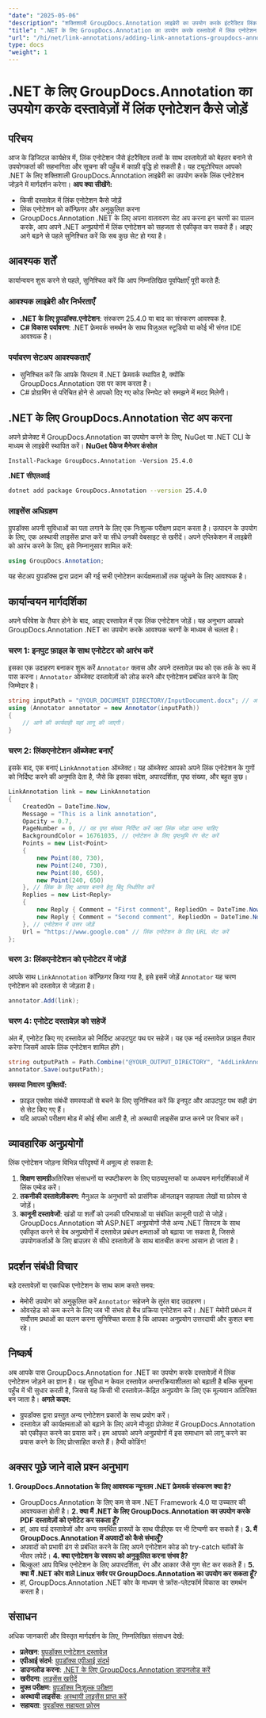 ```yaml
---
"date": "2025-05-06"
"description": "शक्तिशाली GroupDocs.Annotation लाइब्रेरी का उपयोग करके इंटरैक्टिव लिंक एनोटेशन जोड़कर अपने .NET अनुप्रयोगों को बेहतर बनाने का तरीका जानें। हमारे चरण-दर-चरण मार्गदर्शिका का पालन करें और आज दस्तावेज़ अन्तरक्रियाशीलता में सुधार करें।"
"title": ".NET के लिए GroupDocs.Annotation का उपयोग करके दस्तावेज़ों में लिंक एनोटेशन कैसे जोड़ें | डेवलपर गाइड"
"url": "/hi/net/link-annotations/adding-link-annotations-groupdocs-annotation-dotnet/"
type: docs
"weight": 1
---
```


# .NET के लिए GroupDocs.Annotation का उपयोग करके दस्तावेज़ों में लिंक एनोटेशन कैसे जोड़ें
## परिचय
आज के डिजिटल कार्यक्षेत्र में, लिंक एनोटेशन जैसे इंटरैक्टिव तत्वों के साथ दस्तावेज़ों को बेहतर बनाने से उपयोगकर्ता की सहभागिता और सूचना की पहुँच में काफ़ी वृद्धि हो सकती है। यह ट्यूटोरियल आपको .NET के लिए शक्तिशाली GroupDocs.Annotation लाइब्रेरी का उपयोग करके लिंक एनोटेशन जोड़ने में मार्गदर्शन करेगा।
**आप क्या सीखेंगे:**
- किसी दस्तावेज़ में लिंक एनोटेशन कैसे जोड़ें
- लिंक एनोटेशन को कॉन्फ़िगर और अनुकूलित करना
- GroupDocs.Annotation .NET के लिए अपना वातावरण सेट अप करना
इन चरणों का पालन करके, आप अपने .NET अनुप्रयोगों में लिंक एनोटेशन को सहजता से एकीकृत कर सकते हैं। आइए आगे बढ़ने से पहले सुनिश्चित करें कि सब कुछ सेट हो गया है।
## आवश्यक शर्तें
कार्यान्वयन शुरू करने से पहले, सुनिश्चित करें कि आप निम्नलिखित पूर्वापेक्षाएँ पूरी करते हैं:
### आवश्यक लाइब्रेरी और निर्भरताएँ
- **.NET के लिए ग्रुपडॉक्स.एनोटेशन**: संस्करण 25.4.0 या बाद का संस्करण आवश्यक है.
- **C# विकास पर्यावरण**: .NET फ्रेमवर्क समर्थन के साथ विज़ुअल स्टूडियो या कोई भी संगत IDE आवश्यक है।
### पर्यावरण सेटअप आवश्यकताएँ
- सुनिश्चित करें कि आपके सिस्टम में .NET फ्रेमवर्क स्थापित है, क्योंकि GroupDocs.Annotation उस पर काम करता है।
- C# प्रोग्रामिंग से परिचित होने से आपको दिए गए कोड स्निपेट को समझने में मदद मिलेगी।
## .NET के लिए GroupDocs.Annotation सेट अप करना
अपने प्रोजेक्ट में GroupDocs.Annotation का उपयोग करने के लिए, NuGet या .NET CLI के माध्यम से लाइब्रेरी स्थापित करें।
**NuGet पैकेज मैनेजर कंसोल**
```shell
Install-Package GroupDocs.Annotation -Version 25.4.0
```
**.NET सीएलआई**
```bash
dotnet add package GroupDocs.Annotation --version 25.4.0
```
### लाइसेंस अधिग्रहण
ग्रुपडॉक्स अपनी सुविधाओं का पता लगाने के लिए एक निःशुल्क परीक्षण प्रदान करता है। उत्पादन के उपयोग के लिए, एक अस्थायी लाइसेंस प्राप्त करें या सीधे उनकी वेबसाइट से खरीदें।
अपने एप्लिकेशन में लाइब्रेरी को आरंभ करने के लिए, इसे निम्नानुसार शामिल करें:
```csharp
using GroupDocs.Annotation;
```
यह सेटअप ग्रुपडॉक्स द्वारा प्रदान की गई सभी एनोटेशन कार्यक्षमताओं तक पहुंचने के लिए आवश्यक है।
## कार्यान्वयन मार्गदर्शिका
अपने परिवेश के तैयार होने के बाद, आइए दस्तावेज़ में एक लिंक एनोटेशन जोड़ें। यह अनुभाग आपको GroupDocs.Annotation .NET का उपयोग करके आवश्यक चरणों के माध्यम से चलता है।
### चरण 1: इनपुट फ़ाइल के साथ एनोटेटर को आरंभ करें
इसका एक उदाहरण बनाकर शुरू करें `Annotator` क्लास और अपने दस्तावेज़ पथ को एक तर्क के रूप में पास करना। `Annotator` ऑब्जेक्ट दस्तावेज़ों को लोड करने और एनोटेशन प्रबंधित करने के लिए जिम्मेदार है।
```csharp
string inputPath = "@YOUR_DOCUMENT_DIRECTORY/InputDocument.docx"; // अपने दस्तावेज़ पथ से प्रतिस्थापित करें
using (Annotator annotator = new Annotator(inputPath))
{
    // आगे की कार्यवाही यहां लागू की जाएगी।
}
```
### चरण 2: लिंकएनोटेशन ऑब्जेक्ट बनाएँ
इसके बाद, एक बनाएं `LinkAnnotation` ऑब्जेक्ट। यह ऑब्जेक्ट आपको अपने लिंक एनोटेशन के गुणों को निर्दिष्ट करने की अनुमति देता है, जैसे कि इसका संदेश, अपारदर्शिता, पृष्ठ संख्या, और बहुत कुछ।
```csharp
LinkAnnotation link = new LinkAnnotation
{
    CreatedOn = DateTime.Now,
    Message = "This is a link annotation",
    Opacity = 0.7,
    PageNumber = 0, // वह पृष्ठ संख्या निर्दिष्ट करें जहां लिंक जोड़ा जाना चाहिए
    BackgroundColor = 16761035, // एनोटेशन के लिए पृष्ठभूमि रंग सेट करें
    Points = new List<Point>
    {
        new Point(80, 730),
        new Point(240, 730),
        new Point(80, 650),
        new Point(240, 650)
    }, // लिंक के लिए आयत बनाने हेतु बिंदु निर्धारित करें
    Replies = new List<Reply>
    {
        new Reply { Comment = "First comment", RepliedOn = DateTime.Now },
        new Reply { Comment = "Second comment", RepliedOn = DateTime.Now }
    }, // एनोटेशन में उत्तर जोड़ें
    Url = "https://www.google.com" // लिंक एनोटेशन के लिए URL सेट करें
};
```
### चरण 3: लिंकएनोटेशन को एनोटेटर में जोड़ें
आपके साथ `LinkAnnotation` कॉन्फ़िगर किया गया है, इसे इसमें जोड़ें `Annotator` यह चरण एनोटेशन को दस्तावेज़ से जोड़ता है।
```csharp
annotator.Add(link);
```
### चरण 4: एनोटेट दस्तावेज़ को सहेजें
अंत में, एनोटेट किए गए दस्तावेज़ को निर्दिष्ट आउटपुट पथ पर सहेजें। यह एक नई दस्तावेज़ फ़ाइल तैयार करेगा जिसमें आपके लिंक एनोटेशन शामिल होंगे।
```csharp
string outputPath = Path.Combine("@YOUR_OUTPUT_DIRECTORY", "AddLinkAnnotation-output.docx");
annotator.Save(outputPath);
```
**समस्या निवारण युक्तियों:**
- फ़ाइल एक्सेस संबंधी समस्याओं से बचने के लिए सुनिश्चित करें कि इनपुट और आउटपुट पथ सही ढंग से सेट किए गए हैं।
- यदि आपको परीक्षण मोड में कोई सीमा आती है, तो अस्थायी लाइसेंस प्राप्त करने पर विचार करें।
## व्यावहारिक अनुप्रयोगों
लिंक एनोटेशन जोड़ना विभिन्न परिदृश्यों में अमूल्य हो सकता है:
1. **शिक्षण सामग्री**अतिरिक्त संसाधनों या स्पष्टीकरण के लिए पाठ्यपुस्तकों या अध्ययन मार्गदर्शिकाओं में लिंक एम्बेड करें।
2. **तकनीकी दस्तावेज़ीकरण**: मैनुअल के अनुभागों को प्रासंगिक ऑनलाइन सहायता लेखों या फ़ोरम से जोड़ें।
3. **कानूनी दस्तावेजों**: खंडों या शर्तों को उनकी परिभाषाओं या संबंधित कानूनी पाठों से जोड़ें।
GroupDocs.Annotation को ASP.NET अनुप्रयोगों जैसे अन्य .NET सिस्टम के साथ एकीकृत करने से वेब अनुप्रयोगों में दस्तावेज़ प्रबंधन क्षमताओं को बढ़ाया जा सकता है, जिससे उपयोगकर्ताओं के लिए ब्राउज़र से सीधे दस्तावेज़ों के साथ बातचीत करना आसान हो जाता है।
## प्रदर्शन संबंधी विचार
बड़े दस्तावेज़ों या एकाधिक एनोटेशन के साथ काम करते समय:
- मेमोरी उपयोग को अनुकूलित करें `Annotator` सहेजने के तुरंत बाद उदाहरण।
- ओवरहेड को कम करने के लिए जब भी संभव हो बैच प्रक्रिया एनोटेशन करें।
.NET मेमोरी प्रबंधन में सर्वोत्तम प्रथाओं का पालन करना सुनिश्चित करता है कि आपका अनुप्रयोग उत्तरदायी और कुशल बना रहे।
## निष्कर्ष
अब आपके पास GroupDocs.Annotation for .NET का उपयोग करके दस्तावेज़ों में लिंक एनोटेशन जोड़ने का ज्ञान है। यह सुविधा न केवल दस्तावेज़ अन्तरक्रियाशीलता को बढ़ाती है बल्कि सूचना पहुँच में भी सुधार करती है, जिससे यह किसी भी दस्तावेज़-केंद्रित अनुप्रयोग के लिए एक मूल्यवान अतिरिक्त बन जाता है।
**अगले कदम:**
- ग्रुपडॉक्स द्वारा प्रस्तुत अन्य एनोटेशन प्रकारों के साथ प्रयोग करें।
- दस्तावेज़ की कार्यक्षमताओं को बढ़ाने के लिए अपने मौजूदा प्रोजेक्ट में GroupDocs.Annotation को एकीकृत करने का प्रयास करें।
हम आपको अपने अनुप्रयोगों में इस समाधान को लागू करने का प्रयास करने के लिए प्रोत्साहित करते हैं। हैप्पी कोडिंग!
## अक्सर पूछे जाने वाले प्रश्न अनुभाग
**1. GroupDocs.Annotation के लिए आवश्यक न्यूनतम .NET फ्रेमवर्क संस्करण क्या है?**
   - GroupDocs.Annotation के लिए कम से कम .NET Framework 4.0 या उच्चतर की आवश्यकता होती है।
**2. क्या मैं .NET के लिए GroupDocs.Annotation का उपयोग करके PDF दस्तावेज़ों को एनोटेट कर सकता हूँ?**
   - हां, आप वर्ड दस्तावेजों और अन्य समर्थित प्रारूपों के साथ पीडीएफ पर भी टिप्पणी कर सकते हैं।
**3. मैं GroupDocs.Annotation में अपवादों को कैसे संभालूँ?**
   - अपवादों को प्रभावी ढंग से प्रबंधित करने के लिए अपने एनोटेशन कोड को try-catch ब्लॉकों के भीतर लपेटें।
**4. क्या एनोटेशन के स्वरूप को अनुकूलित करना संभव है?**
   - बिल्कुल! आप विभिन्न एनोटेशन के लिए अपारदर्शिता, रंग और आकार जैसे गुण सेट कर सकते हैं।
**5. क्या मैं .NET कोर वाले Linux सर्वर पर GroupDocs.Annotation का उपयोग कर सकता हूँ?**
   - हां, GroupDocs.Annotation .NET कोर के माध्यम से क्रॉस-प्लेटफॉर्म विकास का समर्थन करता है।
## संसाधन
अधिक जानकारी और विस्तृत मार्गदर्शन के लिए, निम्नलिखित संसाधन देखें:
- **प्रलेखन**: [ग्रुपडॉक्स एनोटेशन दस्तावेज़](https://docs.groupdocs.com/annotation/net/)
- **एपीआई संदर्भ**: [ग्रुपडॉक्स एपीआई संदर्भ](https://reference.groupdocs.com/annotation/net/)
- **डाउनलोड करना**: [.NET के लिए GroupDocs.Annotation डाउनलोड करें](https://releases.groupdocs.com/annotation/net/)
- **खरीदना**: [लाइसेंस खरीदें](https://purchase.groupdocs.com/buy)
- **मुफ्त परीक्षण**: [ग्रुपडॉक्स निःशुल्क परीक्षण](https://releases.groupdocs.com/annotation/net/)
- **अस्थायी लाइसेंस**: [अस्थायी लाइसेंस प्राप्त करें](https://purchase.groupdocs.com/temporary-license/)
- **सहायता**: [ग्रुपडॉक्स सहायता फ़ोरम](https://forum.groupdocs.com/c/annotation/)